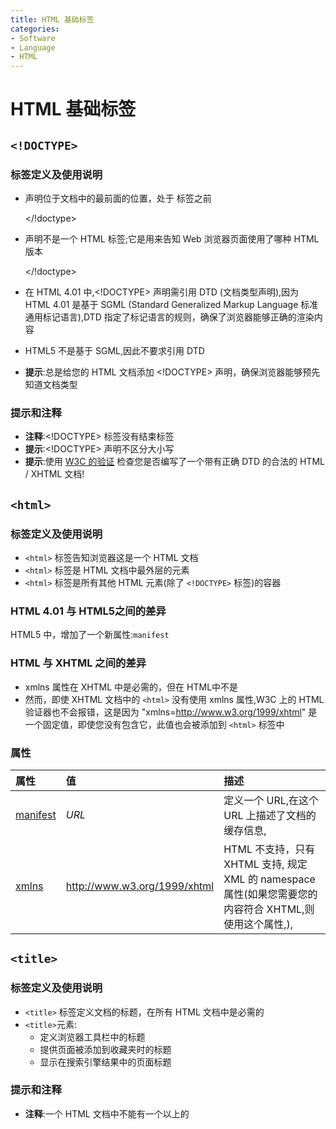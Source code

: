 ```yaml
---
title: HTML 基础标签
categories:
- Software
- Language
- HTML
---
```

# HTML 基础标签

## `<!DOCTYPE>`

### 标签定义及使用说明

- <!DOCTYPE> 声明位于文档中的最前面的位置，处于 <html> 标签之前

    </!doctype>

- <!DOCTYPE> 声明不是一个 HTML 标签;它是用来告知 Web 浏览器页面使用了哪种 HTML 版本

    </!doctype>

- 在 HTML 4.01 中,<!DOCTYPE> 声明需引用 DTD (文档类型声明),因为 HTML 4.01 是基于 SGML (Standard Generalized Markup Language 标准通用标记语言),DTD 指定了标记语言的规则，确保了浏览器能够正确的渲染内容

- HTML5 不是基于 SGML,因此不要求引用 DTD

- **提示**:总是给您的 HTML 文档添加 <!DOCTYPE> 声明，确保浏览器能够预先知道文档类型

### 提示和注释

- **注释**:<!DOCTYPE> 标签没有结束标签
- **提示**:<!DOCTYPE> 声明不区分大小写
- **提示**:使用 [W3C 的验证](https://validator.w3.org/) 检查您是否编写了一个带有正确 DTD 的合法的 HTML / XHTML 文档!

## `<html>`

### 标签定义及使用说明

- `<html>` 标签告知浏览器这是一个 HTML 文档
- `<html>` 标签是 HTML 文档中最外层的元素
- `<html>` 标签是所有其他 HTML 元素(除了 `<!DOCTYPE>` 标签)的容器

### HTML 4.01 与 HTML5之间的差异

HTML5 中，增加了一个新属性:`manifest`

### HTML 与 XHTML 之间的差异

- xmlns 属性在 XHTML 中是必需的，但在 HTML中不是
- 然而，即使 XHTML 文档中的 `<html>` 没有使用 xmlns 属性,W3C 上的 HTML 验证器也不会报错，这是因为 "xmlns=http://www.w3.org/1999/xhtml" 是一个固定值，即使您没有包含它，此值也会被添加到 `<html>` 标签中

### 属性

| 属性                                                         | 值                           | 描述                                                         |
| :----------------------------------------------------------- | :--------------------------- | :----------------------------------------------------------- |
| [manifest](https://www.runoob.com/tags/att-html-manifest.html) | *URL*                        | 定义一个 URL,在这个 URL 上描述了文档的缓存信息,            |
| [xmlns](https://www.runoob.com/tags/att-html-xmlns.html)     | http://www.w3.org/1999/xhtml | HTML 不支持，只有 XHTML 支持, 规定 XML 的 namespace 属性(如果您需要您的内容符合 XHTML,则使用这个属性,), |

## `<title>`

### 标签定义及使用说明

- `<title>` 标签定义文档的标题，在所有 HTML 文档中是必需的
- `<title>`元素:
    - 定义浏览器工具栏中的标题
    - 提供页面被添加到收藏夹时的标题
    - 显示在搜索引擎结果中的页面标题

### 提示和注释

- **注释**:一个 HTML 文档中不能有一个以上的 <title> 元素
- **提示**:如果您遗漏了 <title> 标签，文档作为 HTML 是无效的

## `<body> `

### 标签定义及使用说明

- `<body>` 标签定义文档的主体
- `<body>` 元素包含文档的所有内容(比如文本，超链接，图像，表格和列表等等)

## `<h1>` -` <h6>`

### 标签定义及使用说明

- `<h1> `-` <h6>` 标签被用来定义 HTML 标题
- `<h1>` 定义重要等级最高的标题
- `<h6>` 定义重要等级最低的标题

## `<p>`

### 标签定义及使用说明

- `<p>` 标签定义段落
- `<p>`元素会自动在其前后创建一些空白，浏览器会自动添加这些空间，您也可以在样式表中规定

##  `<br>`

### 标签定义及使用说明

- `<br> `标签插入一个简单的换行符
- `<br>` 标签是一个空标签，意味着它没有结束标签

## `<hr>`

### 标签定义及使用说明

- `<hr>` 标签定义 HTML 页面中的主题变化(比如话题的转移),并显示为一条水平线
- `<hr>` 元素被用来分隔 HTML 页面中的内容(或者定义一个变化)

## `<!--...--> `

### 标签定义及使用说明

- `<!--...--> `注释标签用来在源文档中插入注释，注释不会在浏览器中显示
- 您可使用注释对您的代码进行解释，这样做有助于您在以后的时间对代码的编辑，特别是代码量很大的情况下很有用
- 您也可以在注释内容存储针对程序所定制的信息，在这种情况下，这些信息对用户是不可见的，但是对程序来说是可用的，一个好的习惯是把注释或样式元素放入注释文本中，这样就可避免不支持脚本或样式的老浏览器把它们显示为纯文本
- **注释**:命令行最后的两个正斜杠(//)是 JavaScript 注释符号，这确保了 JavaScript 不会执行 --> 标签
- 除了在源文档中有非常明显的作用外，许多 Web 服务器也利用注释来实现文档服务端软件特有的特性，这些服务器可以扫描文档，从传统的 HTML/XHTML 注释中找到特定的字符序列，然后再根据嵌在注释中的命令采取相应的动作，这些动作可能是简单的包括其他文件中的文本(即所谓的服务器端包含,server-inside include),也可能是复杂地执行其他命令去动态生成文档的内容

